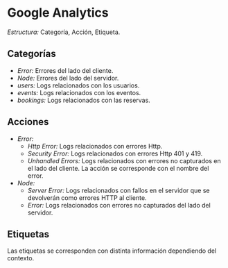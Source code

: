 # Google Analytics

*Estructura:* Categoría, Acción, Etiqueta.

## Categorías

- *Error:* Errores del lado del cliente.
- *Node:* Errores del lado del servidor.
- *users:* Logs relacionados con los usuarios.
- *events:* Logs relacionados con los eventos.
- *bookings:* Logs relacionados con las reservas.

## Acciones

- *Error:*
    - *Http Error:* Logs relacionados con errores Http.
    - *Security Error:* Logs relacionados con errores Http 401 y 419.
    - *Unhandled Errors:* Logs relacionados con errores no capturados en el lado del cliente. La acción se corresponde con el nombre del error.
- *Node:*
    - *Server Error:* Logs relacionados con fallos en el servidor que se devolverán como errores HTTP al cliente.
    - *Error:* Logs relacionados con errores no capturados del lado del servidor.

## Etiquetas

Las etiquetas se corresponden con distinta información dependiendo del contexto.